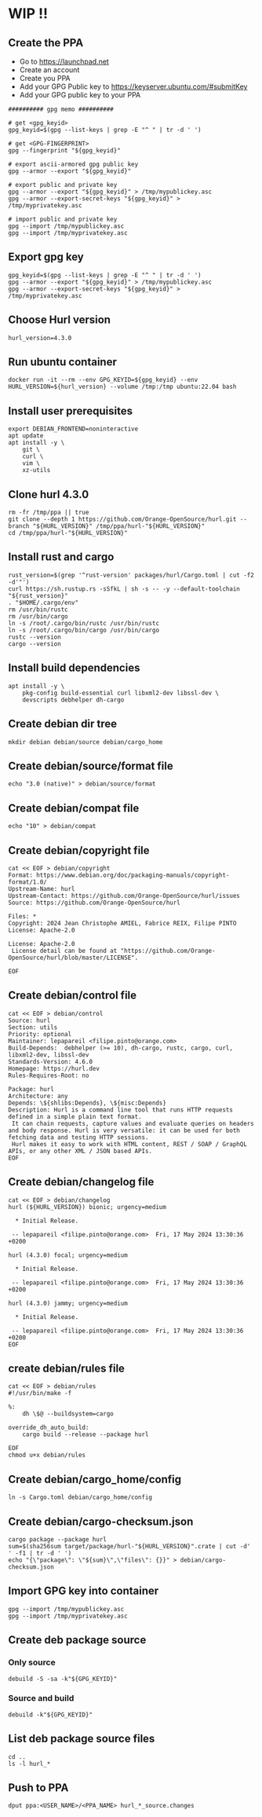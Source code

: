 # WIP !!

## Create the PPA

- Go to https://launchpad.net
- Create an account
- Create you PPA
- Add your GPG Public key to https://keyserver.ubuntu.com/#submitKey
- Add your GPG public key to your PPA

```
########## gpg memo ##########

# get <gpg_keyid>
gpg_keyid=$(gpg --list-keys | grep -E "^ " | tr -d ' ')

# get <GPG-FINGERPRINT>
gpg --fingerprint "${gpg_keyid}"

# export ascii-armored gpg public key
gpg --armor --export "${gpg_keyid}"

# export public and private key
gpg --armor --export "${gpg_keyid}" > /tmp/mypublickey.asc
gpg --armor --export-secret-keys "${gpg_keyid}" > /tmp/myprivatekey.asc

# import public and private key
gpg --import /tmp/mypublickey.asc
gpg --import /tmp/myprivatekey.asc
```

## Export gpg key

```
gpg_keyid=$(gpg --list-keys | grep -E "^ " | tr -d ' ')
gpg --armor --export "${gpg_keyid}" > /tmp/mypublickey.asc
gpg --armor --export-secret-keys "${gpg_keyid}" > /tmp/myprivatekey.asc
```
## Choose Hurl version

```
hurl_version=4.3.0
```
## Run ubuntu container

```
docker run -it --rm --env GPG_KEYID=${gpg_keyid} --env HURL_VERSION=${hurl_version} --volume /tmp:/tmp ubuntu:22.04 bash
```

## Install user prerequisites

```
export DEBIAN_FRONTEND=noninteractive
apt update
apt install -y \
    git \
    curl \
    vim \
    xz-utils
```

## Clone hurl 4.3.0

```
rm -fr /tmp/ppa || true
git clone --depth 1 https://github.com/Orange-OpenSource/hurl.git --branch "${HURL_VERSION}" /tmp/ppa/hurl-"${HURL_VERSION}"
cd /tmp/ppa/hurl-"${HURL_VERSION}"
```

## Install rust and cargo

```
rust_version=$(grep '^rust-version' packages/hurl/Cargo.toml | cut -f2 -d'"')
curl https://sh.rustup.rs -sSfkL | sh -s -- -y --default-toolchain "${rust_version}"
. "$HOME/.cargo/env"
rm /usr/bin/rustc
rm /usr/bin/cargo
ln -s /root/.cargo/bin/rustc /usr/bin/rustc
ln -s /root/.cargo/bin/cargo /usr/bin/cargo
rustc --version
cargo --version
```

## Install build dependencies

```
apt install -y \
    pkg-config build-essential curl libxml2-dev libssl-dev \
    devscripts debhelper dh-cargo
```

## Create debian dir tree

```
mkdir debian debian/source debian/cargo_home
```

## Create debian/source/format file

```
echo "3.0 (native)" > debian/source/format
```

## Create debian/compat file

```
echo "10" > debian/compat
```

## Create debian/copyright file

```
cat << EOF > debian/copyright
Format: https://www.debian.org/doc/packaging-manuals/copyright-format/1.0/
Upstream-Name: hurl
Upstream-Contact: https://github.com/Orange-OpenSource/hurl/issues
Source: https://github.com/Orange-OpenSource/hurl

Files: *
Copyright: 2024 Jean Christophe AMIEL, Fabrice REIX, Filipe PINTO
License: Apache-2.0

License: Apache-2.0
 License detail can be found at "https://github.com/Orange-OpenSource/hurl/blob/master/LICENSE".

EOF
```

## Create debian/control file

```
cat << EOF > debian/control
Source: hurl
Section: utils
Priority: optional
Maintainer: lepapareil <filipe.pinto@orange.com>
Build-Depends:  debhelper (>= 10), dh-cargo, rustc, cargo, curl, libxml2-dev, libssl-dev
Standards-Version: 4.6.0
Homepage: https://hurl.dev
Rules-Requires-Root: no

Package: hurl
Architecture: any
Depends: \${shlibs:Depends}, \${misc:Depends}
Description: Hurl is a command line tool that runs HTTP requests defined in a simple plain text format.
 It can chain requests, capture values and evaluate queries on headers and body response. Hurl is very versatile: it can be used for both fetching data and testing HTTP sessions.
 Hurl makes it easy to work with HTML content, REST / SOAP / GraphQL APIs, or any other XML / JSON based APIs.
EOF
```

## Create debian/changelog file

```
cat << EOF > debian/changelog
hurl (${HURL_VERSION}) bionic; urgency=medium

  * Initial Release.

 -- lepapareil <filipe.pinto@orange.com>  Fri, 17 May 2024 13:30:36 +0200

hurl (4.3.0) focal; urgency=medium

  * Initial Release.

 -- lepapareil <filipe.pinto@orange.com>  Fri, 17 May 2024 13:30:36 +0200

hurl (4.3.0) jammy; urgency=medium

  * Initial Release.

 -- lepapareil <filipe.pinto@orange.com>  Fri, 17 May 2024 13:30:36 +0200
EOF
```

## create debian/rules file

```
cat << EOF > debian/rules
#!/usr/bin/make -f

%:
	dh \$@ --buildsystem=cargo

override_dh_auto_build:
	cargo build --release --package hurl

EOF
chmod u+x debian/rules
```

## Create debian/cargo_home/config

```
ln -s Cargo.toml debian/cargo_home/config
```

## Create debian/cargo-checksum.json

```
cargo package --package hurl
sum=$(sha256sum target/package/hurl-"${HURL_VERSION}".crate | cut -d' ' -f1 | tr -d ' ')
echo "{\"package\": \"${sum}\",\"files\": {}}" > debian/cargo-checksum.json
```

## Import GPG key into container

```
gpg --import /tmp/mypublickey.asc
gpg --import /tmp/myprivatekey.asc
```

## Create deb package source

### Only source

```
debuild -S -sa -k"${GPG_KEYID}"
```

### Source and build

```
debuild -k"${GPG_KEYID}"
```
## List deb package source files

```
cd ..
ls -l hurl_*
```

## Push to PPA

```
dput ppa:<USER_NAME>/<PPA_NAME> hurl_*_source.changes
```
